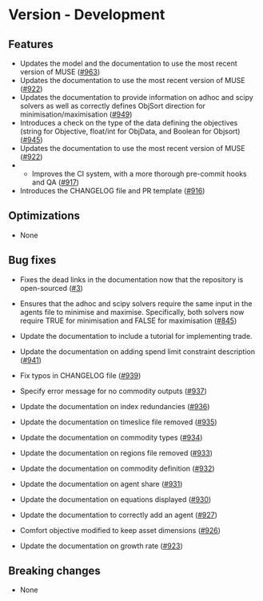 # Version - Development

## Features

- Updates the model and the documentation to use the most recent version of MUSE
  ([#963](https://github.com/SGIModel/StarMuse/pull/963))
- Updates the documentation to use the most recent version of MUSE
  ([#922](https://github.com/SGIModel/StarMuse/pull/922))
- Updates the documentation to provide information on adhoc and scipy solvers as well as correctly defines ObjSort direction for minimisation/maximisation ([#949](https://github.com/SGIModel/StarMuse/pull/949))
- Introduces a check on the type of the data defining the objectives (string for Objective, float/int for ObjData, and Boolean for Objsort) ([#945](https://github.com/SGIModel/StarMuse/issues/945]))
- Updates the documentation to use the most recent version of MUSE ([#922](https://github.com/SGIModel/StarMuse/pull/922))
- - Improves the CI system, with a more thorough pre-commit hooks and QA
  ([#917](https://github.com/SGIModel/StarMuse/pull/917))
- Introduces the CHANGELOG file and PR template
  ([#916](https://github.com/SGIModel/StarMuse/pull/916))

## Optimizations

- None

## Bug fixes
- Fixes the dead links in the documentation now that the repository is open-sourced ([#3](https://github.com/SGIModel/MUSE_OS/issues/3))
- Ensures that the adhoc and scipy solvers require the same input in the agents file to minimise and maximise. Specifically, both solvers now require TRUE for minimisation and FALSE for maximisation ([#845](https://github.com/SGIModel/StarMuse/issues/845))

- Update the documentation to include a tutorial for implementing trade.
- Update the documentation on adding spend limit constraint description ([#941](https://github.com/SGIModel/StarMuse/issues/941))
- Fix typos in CHANGELOG file ([#939](https://github.com/SGIModel/StarMuse/pull/939))
- Specify error message for no commodity outputs ([#937](https://github.com/SGIModel/StarMuse/issues/937))
- Update the documentation on index redundancies ([#936](https://github.com/SGIModel/StarMuse/issues/936))
- Update the documentation on timeslice file removed ([#935](https://github.com/SGIModel/StarMuse/issues/935))
- Update the documentation on commodity types ([#934](https://github.com/SGIModel/StarMuse/issues/934))
- Update the documentation on regions file removed ([#933](https://github.com/SGIModel/StarMuse/issues/933))
- Update the documentation on commodity definition ([#932](https://github.com/SGIModel/StarMuse/issues/932))
- Update the documentation on agent share ([#931](https://github.com/SGIModel/StarMuse/issues/931))
- Update the documentation on equations displayed ([#930](https://github.com/SGIModel/StarMuse/issues/930))
- Update the documentation to correctly add an agent ([#927](https://github.com/SGIModel/StarMuse/issues/927))
- Comfort objective modified to keep asset dimensions ([#926](https://github.com/SGIModel/StarMuse/pull/926))
- Update the documentation on growth rate ([#923](https://github.com/SGIModel/StarMuse/issues/923))

## Breaking changes

- None
